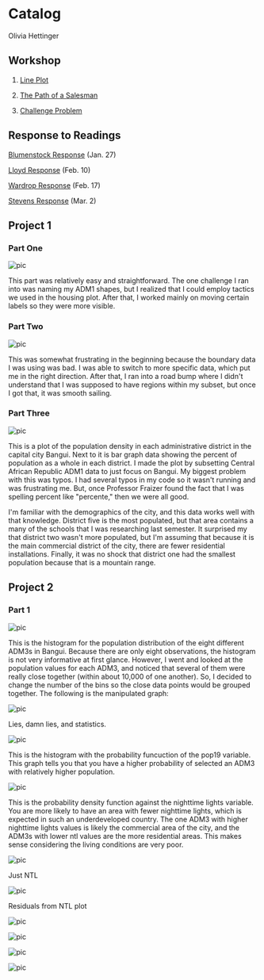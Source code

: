 # Catalog

Olivia Hettinger

## Workshop

1. [Line Plot](https://github.com/ohhettinger/wickedproblems/blob/master/plot2.png)

2. [The Path of a Salesman](https://github.com/ohhettinger/wickedproblems/blob/master/plot3.png)

3. [Challenge Problem](https://github.com/ohhettinger/wickedproblems/blob/master/challenge_question_1.png)

## Response to Readings

[Blumenstock Response](https://github.com/ohhettinger/wickedproblems/blob/master/blumenstock.md) (Jan. 27)

[Lloyd Response](https://github.com/ohhettinger/wickedproblems/blob/master/Lloyd.md) (Feb. 10)

[Wardrop Response](https://github.com/ohhettinger/wickedproblems/blob/master/Wardop.md) (Feb. 17)

[Stevens Response](https://github.com/ohhettinger/wickedproblems/blob/master/stevens.md) (Mar. 2)

## Project 1

### Part One

![pic](Central_African_Republic.png)

This part was relatively easy and straightforward. The one challenge I ran into was naming my ADM1 shapes, but I realized that I could employ tactics we used in the housing plot. After that, I worked mainly on moving certain labels so they were more visible. 
### Part Two

![pic](Bangui_adm3_population_again.png)

This was somewhat frustrating in the beginning because the boundary data I was using was bad. I was able to switch to more specific data, which put me in the right direction. After that, I ran into a road bump where I didn't understand that I was supposed to have regions within my subset, but once I got that, it was smooth sailing. 

### Part Three

![pic](Bangui.png)

This is a plot of the population density in each administrative district in the capital city Bangui. Next to it is bar graph data showing the percent of population as a whole in each district. I made the plot by subsetting Central African Republic ADM1 data to just focus on Bangui. My biggest problem with this was typos. I had several typos in my code so it wasn't running and was frustrating me. But, once Professor Fraizer found the fact that I was spelling percent like "percente," then we were all good. 

I'm familiar with the demographics of the city, and this data works well with that knowledge. District five is the most populated, but that area contains a many of the schools that I was researching last semester. It surprised my that district two wasn't more populated, but I'm assuming that because it is the main commercial district of the city, there are fewer residential installations. Finally, it was no shock that district one had the smallest population because that is a mountain range. 

## Project 2

### Part 1

![pic](First_Histogram_Ugly.png)

This is the histogram for the population distribution of the eight different ADM3s in Bangui. Because there are only eight observations, the histogram is not very informative at first glance. However, I went and looked at the population values for each ADM3, and noticed that several of them were really close together (within about 10,000 of one another). So, I decided to change the number of the bins so the close data points would be grouped together. The following is the manipulated graph:

![pic](Better_Histogram_Project_Two.png)

Lies, damn lies, and statistics. 

![pic](Density_Histogram.png)

This is the histogram with the probability funcuction of the pop19 variable. This graph tells you that you have a higher probability of selected an ADM3 with relatively higher population. 

![pic](PDF_ntl_bangui.png)

This is the probability density function against the nighttime lights variable. You are more likely to have an area with fewer nighttime lights, which is expected in such an underdeveloped country. The one ADM3 with higher nighttime lights values is likely the commercial area of the city, and the ADM3s with lower ntl values are the more residential areas. This makes sense considering the living conditions are very poor. 

![pic](ntl_bangui.png)

Just NTL

![pic](ntl_residuals.png)

Residuals from NTL plot

![pic](some_variables_bangui.png)

![pic](Several_variables_resid.png)

![pic](all_variables_bangui.png)

![pic](all_variables_resid.png)

